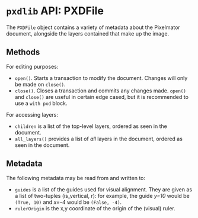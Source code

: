 # `pxdlib` API: PXDFile

The `PXDFile` object contains a variety of metadata about the Pixelmator document, alongside the layers contained that make up the image.

## Methods

For editing purposes:

- `open()`. Starts a transaction to modify the document. Changes will only be made on `close()`.
- `close()`. Closes a transaction and commits any changes made. `open()` and `close()` are useful in certain edge cased, but it is recommended to use a `with pxd` block.

For accessing layers:

- `children` is a list of the top-level layers, ordered as seen in the document.
- `all_layers()` provides a list of _all_ layers in the document, ordered as seen in the document.

## Metadata

The following metadata may be read from and written to:

- `guides` is a list of the guides used for visual alignment. They are given as a list of two-tuples (is_vertical, r): for example, the guide _y=10_ would be `(True, 10)` and _x=-4_ would be `(False, -4)`.
- `rulerOrigin` is the x,y coordinate of the origin of the (visual) ruler.
